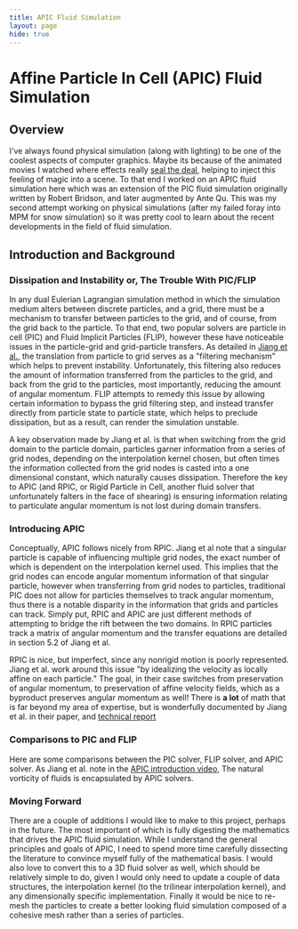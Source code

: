 ```yaml
---
title: APIC Fluid Simulation
layout: page
hide: true
---
```


# Affine Particle In Cell (APIC) Fluid Simulation

## Overview
I've always found physical simulation (along with lighting) to be one of the coolest aspects of computer graphics. Maybe its because of the animated movies I watched
where effects really [seal the deal](https://youtu.be/nrZxwPwmgrw?t=255), helping to inject this feeling of magic into a scene. To that end I worked on an APIC fluid simulation here
which was an extension of the PIC fluid simulation originally written by Robert Bridson, and later augmented by Ante Qu. This was my second attempt working on physical simulations
(after my failed foray into MPM for snow simulation) so it was pretty cool to learn about the recent developments in the field of fluid simulation.

## Introduction and Background

### Dissipation and Instability or, The Trouble With PIC/FLIP
In any dual Eulerian Lagrangian simulation method in which the simulation medium alters between discrete particles, and a grid, there must be a  mechanism to transfer between particles
to the grid, and of course, from the grid back to the particle. To that end, two popular solvers are particle in cell (PIC) and Fluid Implicit Particles (FLIP), however these have noticeable
issues in the particle-grid and grid-particle transfers. As detailed in [Jiang et al.](https://www.math.ucla.edu/~jteran/papers/JSSTS15.pdf), the translation from particle to grid serves as
a "filtering mechanism" which helps to prevent instability. Unfortunately, this filtering also reduces the amount of information transferred from the particles to the grid, and back from the grid
to the particles, most importantly, reducing the amount of angular momentum. FLIP attempts to remedy this issue by allowing certain information to bypass the grid filtering step, and instead transfer
directly from particle state to particle state, which helps to preclude dissipation, but as a result, can render the simulation unstable.

A key observation made by Jiang et al. is that when switching from the grid domain to the particle domain, particles garner information from a series of grid nodes, depending on the interpolation kernel
chosen, but often times the information collected from the grid nodes is casted into a one dimensional constant, which naturally causes dissipation. Therefore the key to APIC (and RPIC, or Rigid Particle
 in Cell, another fluid solver that unfortunately falters in the face of shearing) is ensuring information relating to particulate angular momentum is not lost during domain transfers.

### Introducing APIC
Conceptually, APIC follows nicely from RPIC. Jiang et al note that a singular particle is capable of influencing multiple grid nodes, the exact number of which is dependent on the interpolation kernel used.
This implies that the grid nodes can encode angular momentum information of that singular particle, however when transferring from grid nodes to particles, traditional PIC does not allow for particles themselves
to track angular momentum, thus there is a notable disparity in the information that grids and particles can track. Simply put, RPIC and APIC are just different methods of attempting to bridge the rift between
the two domains. In RPIC particles track a matrix of angular momentum and the transfer equations are detailed in section 5.2 of Jiang et al.

RPIC is nice, but imperfect, since any nonrigid motion is poorly represented. Jiang et al. work around this issue "by idealizing the velocity as locally affine on each particle." The goal, in their case switches
from preservation of angular momentum, to preservation of affine velocity fields, which as a byproduct preserves angular momentum as well! There is **a lot** of math that is far beyond my area of expertise, but is
wonderfully documented by Jiang et al. in their paper, and [technical report]("https://disney-animation.s3.amazonaws.com/uploads/production/publication_asset/105/asset/apic-tec.pdf")

### Comparisons to PIC and FLIP
Here are some comparisons between the PIC solver, FLIP solver, and APIC solver. As Jiang et al. note in the [APIC introduction video]("https://www.youtube.com/watch?v=rPPW_1M8nRA&feature=emb_logo"),
The natural vorticity of fluids is encapsulated by APIC solvers.


### Moving Forward
There are a couple of additions I would like to make to this project, perhaps in the future. The most important of which is fully digesting the mathematics that drives the APIC fluid simulation. While I understand the general principles and goals of APIC, I need to spend more time carefully dissecting the literature to convince myself fully of the mathematical basis. I would also love to convert this to a 3D fluid solver as well, which should be relatively simple to do, given I would only need to update a couple of data structures, the interpolation kernel (to the trilinear interpolation kernel), and any dimensionally specific implementation. Finally it would be nice to re-mesh the particles to create a better looking fluid simulation composed of a cohesive mesh rather than a series of particles.
